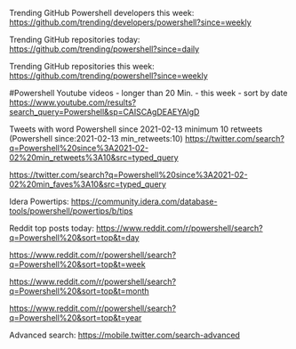 Trending GitHub Powershell developers this week:
https://github.com/trending/developers/powershell?since=weekly

Trending GitHub repositories today:
https://github.com/trending/powershell?since=daily

Trending GitHub repositories this week:
https://github.com/trending/powershell?since=weekly

#Powershell Youtube videos - longer than 20 Min. - this week - sort by date
https://www.youtube.com/results?search_query=Powershell&sp=CAISCAgDEAEYAlgD

Tweets with word Powershell since 2021-02-13 minimum 10 retweets (Powershell since:2021-02-13 min_retweets:10)
https://twitter.com/search?q=Powershell%20since%3A2021-02-02%20min_retweets%3A10&src=typed_query

https://twitter.com/search?q=Powershell%20since%3A2021-02-02%20min_faves%3A10&src=typed_query

Idera Powertips:
https://community.idera.com/database-tools/powershell/powertips/b/tips

Reddit top posts today:
https://www.reddit.com/r/powershell/search?q=Powershell%20&sort=top&t=day

https://www.reddit.com/r/powershell/search?q=Powershell%20&sort=top&t=week

https://www.reddit.com/r/powershell/search?q=Powershell%20&sort=top&t=month

https://www.reddit.com/r/powershell/search?q=Powershell%20&sort=top&t=year

Advanced search:
https://mobile.twitter.com/search-advanced
